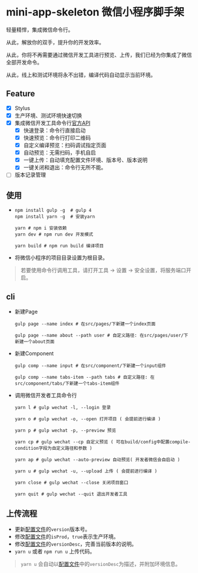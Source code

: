 # mini-app-skeleton 微信小程序脚手架

轻量精悍，集成微信命令行。

从此，解放你的双手，提升你的开发效率。

从此，你将不再需要通过微信开发工具进行预览、上传，我们已经为你集成了微信全部开发命令。

从此，线上和测试环境将永不出错，编译代码自动显示当前环境。

## Feature

- [x] Stylus
- [x] 生产环境、测试环境快速切换
- [x] 集成微信开发工具命令行[官方API](https://developers.weixin.qq.com/miniprogram/dev/devtools/cli.html)
  - [x] 快速登录：命令行直接启动
  - [x] 快速预览：命令行打印二维码
  - [x] 自定义编译预览：扫码调试指定页面
  - [x] 自动预览：无需扫码，手机自启
  - [x] 一键上传：自动填充配置文件环境、版本号、版本说明
  - [x] 一键关闭和退出：命令行无所不能。
- [ ] 版本记录管理

## 使用

- ```shell
  npm install gulp -g  # gulp 4
  npm install yarn -g  # 安装yarn

  yarn # npm i 安装依赖
  yarn dev # npm run dev 开发模式

  yarn build # npm run build 编译项目
  ```

- 将微信小程序的项目目录设置为根目录。

> 若要使用命令行调用工具，请打开工具 -> 设置 -> 安全设置，将服务端口开启。

## cli

- 新建Page

  ```shell
  gulp page --name index # 在src/pages/下新建一个index页面

  gulp page --name about --path user # 自定义路径: 在src/pages/user/下新建一个about页面
  ```

- 新建Component

  ```shell
  gulp comp --name input # 在src/component/下新建一个input组件

  gulp comp --name tabs-item --path tabs # 自定义路径: 在src/component/tabs/下新建一个tabs-item组件
  ```

- 调用微信开发者工具命令行

  ```shell
  yarn l # gulp wechat -l, --login 登录

  yarn o # gulp wechat -o, --open 打开项目 ( 会提前进行编译 )

  yarn p # gulp wechat -p, --preview 预览

  yarn cp # gulp wechat --cp 自定义预览 ( 可在build/config中配置compile-condition字段为自定义路径和参数 )

  yarn ap # gulp wechat --auto-preview 自动预览( 开发者微信会自启动 )

  yarn u # gulp wechat -u, --upload 上传 ( 会提前进行编译 )

  yarn close # gulp wechat --close 关闭项目窗口

  yarn quit # gulp wechat --quit 退出开发者工具
  ```


## 上传流程

- 更新[配置文件](src/config.js)的`version`版本号。
- 修改[配置文件](src/config.js)的`isProd`，`true`表示生产环境。
- 修改[配置文件](src/config.js)的`versionDesc`，完善当前版本的说明。
- `yarn u` 或者 `npm run u` 上传代码。
> `yarn u` 会自动以[配置文件](src/config.js)中的`versionDesc`为描述，并附加环境信息。

